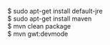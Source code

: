 $ sudo apt-get install default-jre <br />
$ sudo apt-get install maven <br />
$ mvn clean package <br />
$ mvn gwt:devmode <br />

